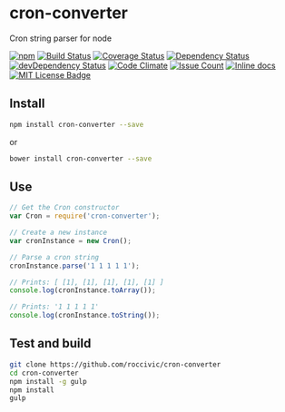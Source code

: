 # cron-converter

Cron string parser for node

[![npm](https://img.shields.io/npm/v/cron-converter.svg)](https://www.npmjs.com/package/cron-converter)
[![Build Status](https://travis-ci.org/roccivic/cron-converter.svg)](https://travis-ci.org/roccivic/cron-converter)
[![Coverage Status](https://coveralls.io/repos/roccivic/cron-converter/badge.svg?branch=master&service=github)](https://coveralls.io/github/roccivic/cron-converter?branch=master)
[![Dependency Status](https://david-dm.org/roccivic/cron-converter.svg)](https://david-dm.org/roccivic/cron-converter)
[![devDependency Status](https://david-dm.org/roccivic/cron-converter/dev-status.svg)](https://david-dm.org/roccivic/cron-converter#info=devDependencies)
[![Code Climate](https://codeclimate.com/github/roccivic/cron-converter/badges/gpa.svg)](https://codeclimate.com/github/roccivic/cron-converter)
[![Issue Count](https://codeclimate.com/github/roccivic/cron-converter/badges/issue_count.svg)](https://codeclimate.com/github/roccivic/cron-converter)
[![Inline docs](http://inch-ci.org/github/roccivic/cron-converter.svg?branch=master)](http://inch-ci.org/github/roccivic/cron-converter)
[![MIT License Badge](https://img.shields.io/badge/license-MIT-blue.svg)](https://github.com/roccivic/cron-converter/blob/master/LICENCE.txt)

## Install

```bash
npm install cron-converter --save
```

or

```bash
bower install cron-converter --save
```

## Use

```js
// Get the Cron constructor
var Cron = require('cron-converter');

// Create a new instance
var cronInstance = new Cron();

// Parse a cron string
cronInstance.parse('1 1 1 1 1');

// Prints: [ [1], [1], [1], [1], [1] ]
console.log(cronInstance.toArray());

// Prints: '1 1 1 1 1'
console.log(cronInstance.toString());

```

## Test and build

```bash
git clone https://github.com/roccivic/cron-converter
cd cron-converter
npm install -g gulp
npm install
gulp
```
